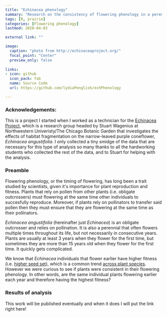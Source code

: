 ```yaml
---
title: "Echinacea phenology"
summary: "Research on the consistency of flowering phenology in a perennial plant"
tags: [R, prairie]
categories: [Flowering phenology]
lastmod: 2020-04-03

external link: ""

image: 
  caption: "photo from http://echinaceaproject.org/"
  focal_point: "Center"
  preview_only: false
  
links:
- icon: github
  icon_pack: fab
  name: Source Code
  url: https://github.com/lydiaPenglish/echPhenology 

---
```


### Acknowledgements:

This is a project I started when I worked as a technician for the [Echinacea Project](http://echinaceaproject.org/), which is a research group headed by Stuart Wagenius at Northwestern Univeristy/The Chicago Botanic Garden that investigates the effects of habitat fragmentation on the narrow-leaved purple coneflower, _Echinacea angustifolia_. I only collected a tiny smidge of the data that are necessary for this type of analysis so many thanks to all the hardworking students who collected the rest of the data, and to Stuart for helping with the analysis.

### Preamble

Flowering phenology, or the timing of flowering, has long been a trait studied by scientists, given it's importance for plant reproduction and fitness. Plants that rely on pollen from other plants (i.e. obligate outcrossers) must flowering at the same time other individuals to succesfully reproduce. Moreover, if plants rely on pollinators to transfer said pollen then they must ensure that they are flowering at the same time as their pollinators.    

_Echinacea angustifolia_ (hereinafter just _Echinacea_) is an obligate outcrosser and relies on pollination. It is also a perennial that often flowers multiple times throughout its life, but not necessarily in consecutive years. Plants are usually at least 3 years when they flower for the first time, but sometimes they are more than 15 years old when they flower for the first time. It quickly gets complicated. 

We know that _Echinacea_ individuals that flower earlier have higher fitness (i.e. [higher seed set](https://besjournals.onlinelibrary.wiley.com/doi/full/10.1111/1365-2745.12262)), which is a common trend [across plant species](https://onlinelibrary.wiley.com/doi/full/10.1111/j.1461-0248.2011.01601.x). However we were curious to see if plants were consistent in their flowering phenology. In other words, are the same individual plants flowering earlier each year and therefore having the highest fitness? 

### Results of analysis

This work will be published eventually and when it does I will put the link right here! 